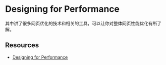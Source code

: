 # Designing for Performance

 其中讲了很多网页优化的技术和相关的工具，可以让你对整体网页性能优化有所了解。

## Resources

* [Designing for Performance](http://designingforperformance.com/)